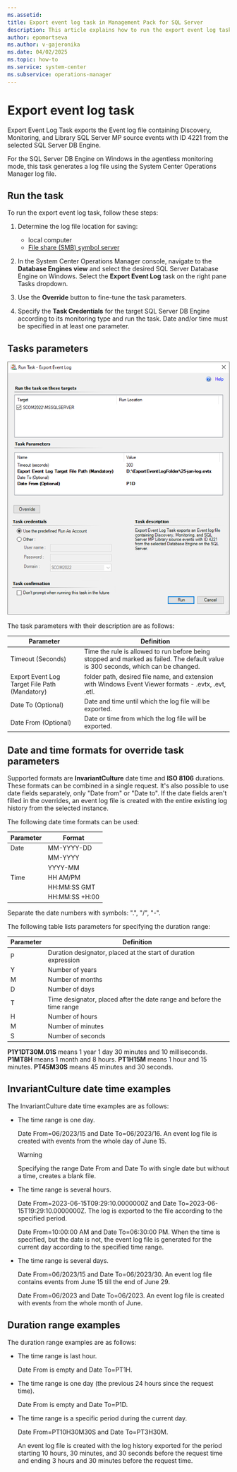 ```yaml
---
ms.assetid: 
title: Export event log task in Management Pack for SQL Server
description: This article explains how to run the export event log task for DB Engine in SQL Server Management Pack
author: epomortseva
ms.author: v-gajeronika
ms.date: 04/02/2025
ms.topic: how-to
ms.service: system-center
ms.subservice: operations-manager
---
```


# Export event log task

Export Event Log Task exports the Event log file containing Discovery, Monitoring, and Library SQL Server MP source events with ID 4221 from the selected SQL Server DB Engine.

For the SQL Server DB Engine on Windows in the agentless monitoring mode, this task generates a log file using the System Center Operations Manager log file.

## Run the task

To run the export event log task, follow these steps:

1. Determine the log file location for saving:
   - local computer
   - [File share (SMB) symbol server](/windows-hardware/drivers/debugger/file-share--smb--symbol-server)

2. In the System Center Operations Manager console, navigate to the **Database Engines view** and select the desired SQL Server Database Engine on Windows. Select the **Export Event Log** task on the right pane Tasks dropdown.

3. Use the **Override** button to fine-tune the task parameters.

4. Specify the **Task Credentials** for the target SQL Server DB Engine according to its monitoring type and run the task. Date and/or time must be specified in at least one parameter.

## Tasks parameters

![Export Event Log task screenshot.](./media/sql-server-management-pack/export-log-task.png)

The task parameters with their description are as follows:

|Parameter|Definition|
|-|-|
|Timeout (Seconds)|Time the rule is allowed to run before being stopped and marked as failed. The default value is 300 seconds, which can be changed.|
|Export Event Log Target File Path (Mandatory)|folder path, desired file name, and extension with Windows Event Viewer formats - .evtx, .evt, .etl.|
|Date To (Optional)|Date and time until which the log file will be exported.|
|Date From (Optional)|Date or time from which the log file will be exported.|


## Date and time formats for override task parameters

Supported formats are **InvariantCulture** date time and **ISO 8106** durations. These formats can be combined in a single request. It's also possible to use date fields separately, only "Date from" or "Date to". If the date fields aren't filled in the overrides, an event log file is created with the entire existing log history from the selected instance.

The following date time formats can be used:

|Parameter|Format|
|-|-|
|Date|MM-YYYY-DD|
|| MM-YYYY
||YYYY-MM|
|Time|HH AM/PM|
||HH:MM:SS GMT|
||HH:MM:SS +H:00|

Separate the date numbers with symbols: ".", "/", "-".

The following table lists parameters for specifying the duration range:

|Parameter|Definition|
|-|-|
|P|Duration designator, placed at the start of duration expression|
|Y|Number of years|
|M|Number of months|
|D|Number of days|
|T|Time designator, placed after the date range and before the time range|
|H|Number of hours|
|M|Number of minutes|
|S|Number of seconds|

**P1Y1DT30M.01S** means 1 year 1 day 30 minutes and 10 milliseconds.
**P1MT8H** means 1 month and 8 hours.
**PT1H15M** means 1 hour and 15 minutes.
**PT45M30S** means 45 minutes and 30 seconds.
  
## InvariantCulture date time examples

The InvariantCulture date time examples are as follows:

- The time range is one day.

    Date From=06/2023/15 and Date To=06/2023/16. An event log file is created with events from the whole day of June 15.

    > [!WARNING]
    > Specifying the range Date From and Date To with single date but without a time, creates a blank file.  

- The time range is several hours.

    Date From=2023-06-15T09:29:10.0000000Z and Date To=2023-06-15T19:29:10.0000000Z. The log is exported to the file according to the specified period.

    Date From=10:00:00 AM and Date To=06:30:00 PM. When the time is specified, but the date is not, the event log file is generated for the current day according to the specified time range.

- The time range is several days.

    Date From=06/2023/15 and Date To=06/2023/30. An event log file contains events from June 15 till the end of June 29.

    Date From=06/2023 and Date To=06/2023. An event log file is created with events from the whole month of June.

## Duration range examples

The duration range examples are as follows:

- The time range is last hour.

   Date From is empty and Date To=PT1H.

- The time range is one day (the previous 24 hours since the request time).

   Date From is empty and Date To=P1D.

- The time range is a specific period during the current day.

   Date From=PT10H30M30S and Date To=PT3H30M.

   An event log file is created with the log history exported for the period starting 10 hours, 30 minutes, and 30 seconds before the request time and ending 3 hours and 30 minutes before the request time.

